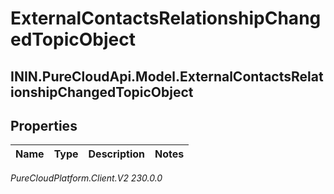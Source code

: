 # ExternalContactsRelationshipChangedTopicObject

## ININ.PureCloudApi.Model.ExternalContactsRelationshipChangedTopicObject

## Properties

|Name | Type | Description | Notes|
|------------ | ------------- | ------------- | -------------|



_PureCloudPlatform.Client.V2 230.0.0_
